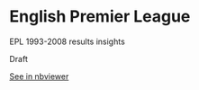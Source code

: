 # English Premier League
EPL 1993-2008 results insights

Draft

[See in nbviewer](https://nbviewer.jupyter.org/github/gruntoff/english-premier-league/blob/main/EPL.ipynb)
